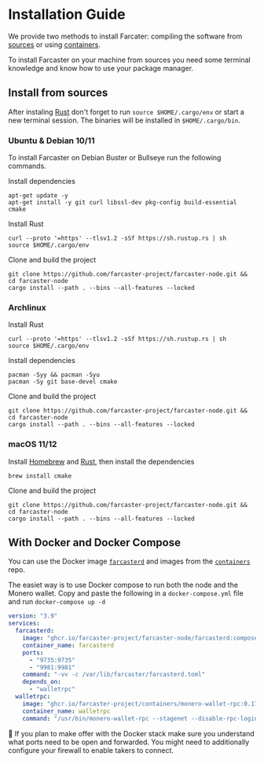 # Installation Guide

We provide two methods to install Farcater: compiling the software from [sources](#install-from-sources) or using [containers](#with-docker-and-docker-compose).

To install Farcaster on your machine from sources you need some terminal knowledge and know how to use your package manager.

## Install from sources

After instaling [Rust](https://www.rust-lang.org/tools/install) don't forget to run `source $HOME/.cargo/env` or start a new terminal session. The binaries will be installed in `$HOME/.cargo/bin`.

### Ubuntu & Debian 10/11

To install Farcaster on Debian Buster or Bullseye run the following commands.

Install dependencies

```
apt-get update -y
apt-get install -y git curl libssl-dev pkg-config build-essential cmake
```

Install Rust

```
curl --proto '=https' --tlsv1.2 -sSf https://sh.rustup.rs | sh
source $HOME/.cargo/env
```

Clone and build the project

```
git clone https://github.com/farcaster-project/farcaster-node.git && cd farcaster-node
cargo install --path . --bins --all-features --locked
```

### Archlinux

Install Rust

```
curl --proto '=https' --tlsv1.2 -sSf https://sh.rustup.rs | sh
source $HOME/.cargo/env
```

Install dependencies

```
pacman -Syy && pacman -Syu
pacman -Sy git base-devel cmake
```

Clone and build the project

```
git clone https://github.com/farcaster-project/farcaster-node.git && cd farcaster-node
cargo install --path . --bins --all-features --locked
```

### macOS 11/12

Install [Homebrew](https://brew.sh/) and [Rust](https://www.rust-lang.org/tools/install), then install the dependencies

```
brew install cmake
```

Clone and build the project

```
git clone https://github.com/farcaster-project/farcaster-node.git && cd farcaster-node
cargo install --path . --bins --all-features --locked
```

## With Docker and Docker Compose

You can use the Docker image [`farcasterd`](https://github.com/farcaster-project/farcaster-node/pkgs/container/farcaster-node%2Ffarcasterd) and images from the [`containers`](https://github.com/orgs/farcaster-project/packages?repo_name=containers) repo.

The easiet way is to use Docker compose to run both the node and the Monero wallet. Copy and paste the following in a `docker-compose.yml` file and run `docker-compose up -d`

```yaml
version: "3.9"
services:
  farcasterd:
    image: "ghcr.io/farcaster-project/farcaster-node/farcasterd:compose"
    container_name: farcasterd
    ports:
      - "9735:9735"
      - "9981:9981"
    command: "-vv -c /var/lib/farcaster/farcasterd.toml"
    depends_on:
      - "walletrpc"
  walletrpc:
    image: "ghcr.io/farcaster-project/containers/monero-wallet-rpc:0.17.2.3"
    container_name: walletrpc
    command: "/usr/bin/monero-wallet-rpc --stagenet --disable-rpc-login --wallet-dir wallets --daemon-host stagenet.community.rino.io:38081 --rpc-bind-ip 0.0.0.0 --rpc-bind-port 38083 --confirm-external-bind"
```

:mag_right: If you plan to make offer with the Docker stack make sure you understand what ports need to be open and forwarded. You might need to additionally configure your firewall to enable takers to connect.
